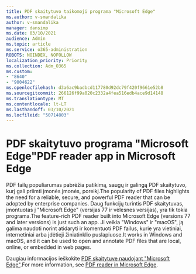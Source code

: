 ```yaml
---
title: PDF skaitytuvo taikomoji programa "Microsoft Edge"
ms.author: v-smandalika
author: v-smandalika
manager: dansimp
ms.date: 03/10/2021
audience: Admin
ms.topic: article
ms.service: o365-administration
ROBOTS: NOINDEX, NOFOLLOW
localization_priority: Priority
ms.collection: Adm_O365
ms.custom:
- "8640"
- "9004622"
ms.openlocfilehash: d3a6ac9badbcd117780d92dc79f420f9661e52b8
ms.sourcegitcommit: 266126f99a020c2332a4fea516edb4ace9d14148
ms.translationtype: MT
ms.contentlocale: lt-LT
ms.lasthandoff: 03/10/2021
ms.locfileid: "50714803"
---
```

# <a name="pdf-reader-app-in-microsoft-edge"></a><span data-ttu-id="8113c-102">PDF skaitytuvo programa "Microsoft Edge"</span><span class="sxs-lookup"><span data-stu-id="8113c-102">PDF reader app in Microsoft Edge</span></span>

<span data-ttu-id="8113c-103">PDF failų populiarumas pabrėžia patikimą, saugų ir galingą PDF skaitytuvo, kurį gali priimti įmonės įmonės, poreikį.</span><span class="sxs-lookup"><span data-stu-id="8113c-103">The popularity of PDF files highlights the need for a reliable, secure, and powerful PDF reader that can be adopted by enterprise companies.</span></span> <span data-ttu-id="8113c-104">Daug funkcijų turintis PDF skaitytuvas, įmontuotas į "Microsoft Edge" (versijas 77 ir vėlesnes versijas), yra tik tokia programa.</span><span class="sxs-lookup"><span data-stu-id="8113c-104">The feature-rich PDF reader built into Microsoft Edge (versions 77 and later versions) is just such an app.</span></span> <span data-ttu-id="8113c-105">Ji veikia "Windows" ir "macOS", ją galima naudoti norint atidaryti ir komentuoti PDF failus, kurie yra vietiniai, internetiniai arba įdėtieji žiniatinklio puslapiuose.</span><span class="sxs-lookup"><span data-stu-id="8113c-105">It works in Windows and macOS, and it can be used to open and annotate PDF files that are local, online, or embedded in web pages.</span></span>

<span data-ttu-id="8113c-106">Daugiau informacijos ieškokite [PDF skaitytuve naudojant "Microsoft Edge"](https://docs.microsoft.com/deployedge/microsoft-edge-pdf).</span><span class="sxs-lookup"><span data-stu-id="8113c-106">For more information, see [PDF reader in Microsoft Edge](https://docs.microsoft.com/deployedge/microsoft-edge-pdf).</span></span>
